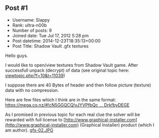 ## Post #1
- Username: Slappy
- Rank: ultra-n00b
- Number of posts: 9
- Joined date: Tue Jul 17, 2012 5:28 pm
- Post datetime: 2014-12-23T18:35:13+00:00
- Post Title: Shadow Vault .gfx textures

Hello guys.

I would like to open/view textures from Shadow Vault game.
After successfull unpack (decrypt) of data (see original topic here: [viewtopic.php?f=10&t=11039](http://forum.xentax.com/viewtopic.php?f=10&t=11039))

I suppose there are 40 Bytes of header and then follow picture (texture) data with no compression.

Here are few files  which I think are in the same format: [https://mega.co.nz/#!cN5GGQCQ!vJYVPfbQc ... DrkfbyDEGE](https://mega.co.nz/#!cN5GGQCQ!vJYVPfbQcljVQwRl4u2cZgs3b32SP7BepDrkfbyDEGE)

As I promised in previous topic for each real clue the solver will be rewarded with full license to [http://www.graphical-installer.com](http://www.graphical-installer.com) (Graphical Installer) product (which I am author).
[gfx-02.JPG](https://xentaxbackup.github.io/file/8361_gfx-02.JPG)
